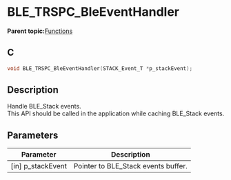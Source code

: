 # BLE\_TRSPC\_BleEventHandler

**Parent topic:**[Functions](GUID-C056A2CF-1E57-4229-B9F2-835FBF22B85E.md)

## C

```c
void BLE_TRSPC_BleEventHandler(STACK_Event_T *p_stackEvent);
```

## Description

Handle BLE\_Stack events.<br />This API should be called in the application while caching BLE\_Stack events.

## Parameters

|Parameter|Description|
|---------|-----------|
|\[in\] p\_stackEvent|Pointer to BLE\_Stack events buffer.|

